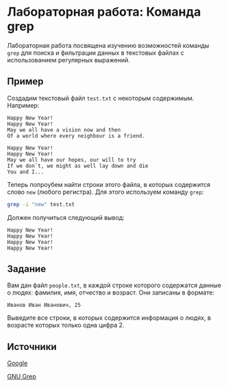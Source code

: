 
# Лабораторная работа: Команда grep

Лабораторная работа посвящена изучению возможностей команды `grep` для поиска и фильтрации данных в текстовых файлах с использованием регулярных выражений.

## Пример 
Создадим текстовый файл `test.txt` с некоторым содержимым. Например:

```
Happy New Year! 
Happy New Year!
May we all have a vision now and then
Of a world where every neighbour is a friend.

Happy New Year! 
Happy New Year!
May we all have our hopes, our will to try
If we don`t, we might as well lay down and die
You and I...
```  

Теперь попроубем найти строки этого файла, в которых содержится слово `new` (любого регистра). Для этого используем команду `grep`:

```bash
grep -i "new" test.txt
```
Должен получиться следующий вывод:

```
Happy New Year!
Happy New Year!
Happy New Year!
Happy New Year!
```

## Задание  
Вам дан файл `people.txt`, в каждой строке которого содержатся данные о людях: фамилия, имя, отчество и возраст. Они записаны в формате:

```
Иванов Иван Иванович, 25
```

Выведите все строки, в которых содержится информация о людях, в возрасте которых только одна цифра 2.

## Источники

[Google](https://google.com)

[GNU Grep](https://www.gnu.org/software/grep/manual/grep.html#Regular-Expressions)
